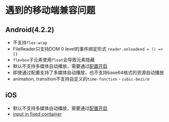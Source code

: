 遇到的移动端兼容问题
================

Android(4.2.2)
-------

- 不支持`flex-wrap`
- FileReader只支持DOM 0 level的事件绑定形式 `reader.onloadend = () => {}`
- `flexbox`子元素使用`float`会导致元素隐藏
- 默认不支持多媒体自动播放，需要通过[配置开启](https://developer.android.com/reference/android/webkit/WebSettings.html#setMediaPlaybackRequiresUserGesture(boolean))
- 即使通过配置支持了多媒体自动播放，也不支持base64格式的资源自动播放
- animation, transition不支持自定义的`time-function` - `cubic-bezire`

iOS
---

- 默认不支持多媒体自动播放，需要通过[配置开启](https://developer.apple.com/documentation/uikit/uiwebview/1617954-mediaplaybackrequiresuseraction?language=objc)
- [input in fixed container](https://hackernoon.com/how-to-fix-the-ios-11-input-element-in-fixed-modals-bug-aaf66c7ba3f8)